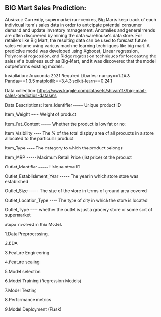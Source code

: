 ## BIG Mart Sales Prediction:

Abstract: Currently, supermarket run-centres, Big Marts keep track of each individual item's sales data in order to anticipate potential consumer demand and update inventory management. Anomalies and general trends are often discovered by mining the data warehouse's data store. For retailers like Big Mart, the resulting data can be used to forecast future sales volume using various machine learning techniques like big mart. A predictive model was developed using Xgboost, Linear regression, Polynomial regression, and Ridge regression techniques for forecasting the sales of a business such as Big-Mart, and it was discovered that the model outperforms existing models.

Installation: 
Anaconda 2021 Required Libaries: numpy==1.20.3 Pandas==1.3.5  matplotlib==3.4.3 scikit-learn==0.24.1

Data collection: https://www.kaggle.com/datasets/shivan118/big-mart-sales-prediction-datasets

Data Descriptions:
Item_Identifier ----- Unique product ID

Item_Weight ---- Weight of product

Item_Fat_Content ----- Whether the product is low fat or not

Item_Visibility ---- The % of the total display area of all products in a store allocated to the particular product

Item_Type ---- The category to which the product belongs

Item_MRP ----- Maximum Retail Price (list price) of the product

Outlet_Identifier ----- Unique store ID

Outlet_Establishment_Year ----- The year in which store store was established

Outlet_Size ----- The size of the store in terms of ground area covered

Outlet_Location_Type ---- The type of city in which the store is located

Outlet_Type ---- whether the outlet is just a grocery store or some sort of supermarket

steps involved in this Model:

1.Data Preprocessing.

2.EDA

3.Feature Engineering

4.Feature scaling

5.Model selection

6.Model Training (Regression Models)

7.Model Testing

8.Performance metrics

9.Model Deployment (Flask)